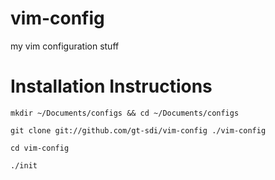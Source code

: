 vim-config
==========

my vim configuration stuff

Installation Instructions
===================

```
mkdir ~/Documents/configs && cd ~/Documents/configs

git clone git://github.com/gt-sdi/vim-config ./vim-config

cd vim-config

./init
```


